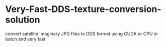 # Very-Fast-DDS-texture-conversion-solution
convert satellite imaginary JPG files to DDS format using CUDA or CPU in batch and very fast
